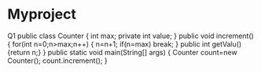 # Myproject
Q1
public class Counter {
    int max;
    private int value;
}
public void increment(){
    for(int n=0;n>max;n++)
    { n=n+1;
    if(n=max)
        break;
    }
    public int getValu()
    {return n;}
}
    public static void main(String[] args)
    {
        Counter count=new Counter();
        count.increment();
        }

